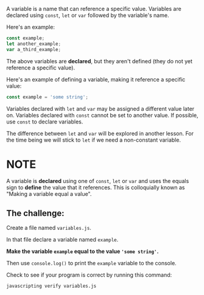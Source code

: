 A variable is a name that can reference a specific value. Variables are declared using `const`,
`let` or `var` followed by the variable's name.

Here's an example:

```js
const example;
let another_example;
var a_third_example;
```

The above variables are **declared**, but they aren't defined (they do not yet reference a specific value).

Here's an example of defining a variable, making it reference a specific value:

```js
const example = 'some string';
```

Variables declared with `let` and `var` may be assigned a different value later on.
Variables declared with `const` cannot be set to another value. If possible, use `const` to
declare variables.

The difference between `let` and `var` will be explored in another lesson. For the time being
we will stick to `let` if we need a non-constant variable.

# NOTE 

A variable is **declared** using one of `const`, `let` or `var` and uses the equals sign to **define** the value that it references.
This is colloquially known as "Making a variable equal a value".

## The challenge:

Create a file named `variables.js`.

In that file declare a variable named `example`.

**Make the variable `example` equal to the value `'some string'`.**

Then use `console.log()` to print the `example` variable to the console.

Check to see if your program is correct by running this command:

`javascripting verify variables.js`
